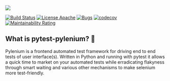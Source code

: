 <kbd>
  <img src="https://github.com/symonk/pylenium/blob/master/.github/.images/pylenium_logo.png">
</kbd>
  <p></p>

[![Build Status](https://api.travis-ci.org/symonk/pytest-pylenium.svg?branch=master)](https://travis-ci.org/symonk/pytest-pylenium)
[![License Apache](https://img.shields.io/badge/license-Apache%202-brightgreen.svg)](https://github.com/symonk/pytest-pylenium/blob/master/LICENSE)
[![Bugs](https://sonarcloud.io/api/project_badges/measure?project=symonk_pylenium&metric=bugs)](https://sonarcloud.io/dashboard?id=symonk_pylenium)
[![codecov](https://codecov.io/gh/symonk/pytest-pylenium/branch/master/graph/badge.svg)](https://codecov.io/gh/symonk/pytest-pylenium)
[![Maintainability Rating](https://sonarcloud.io/api/project_badges/measure?project=symonk_pylenium&metric=sqale_rating)](https://sonarcloud.io/dashboard?id=symonk_pylenium)

## What is pytest-pylenium? :flags:
Pylenium is a frontend automated test framework for driving end to end tests of user interface(s).  Written in Python
and running with pytest it allows a quick time to market on your automated tests while erradicating flakyness through
smart waiting and various other mechanisms to make selenium more test-friendly.
